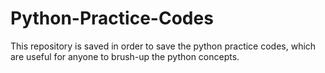 # Python-Practice-Codes
This repository is saved in order to save the python practice codes, which are useful for anyone to brush-up the python concepts. 
